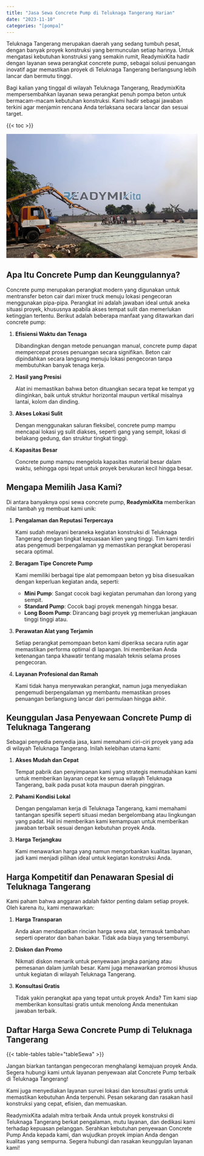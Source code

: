 ```yaml
---
title: "Jasa Sewa Concrete Pump di Teluknaga Tangerang Harian"
date: "2023-11-10"
categories: "[pompa]"
---
```


Teluknaga Tangerang merupakan daerah yang sedang tumbuh pesat, dengan banyak proyek konstruksi yang bermunculan setiap harinya. Untuk mengatasi kebutuhan konstruksi yang semakin rumit, ReadymixKita hadir dengan layanan sewa perangkat concrete pump, sebagai solusi penuangan inovatif agar memastikan proyek di Teluknaga Tangerang berlangsung lebih lancar dan bermutu tinggi.

Bagi kalian yang tinggal di wilayah Teluknaga Tangerang, ReadymixKita mempersembahkan layanan sewa perangkat penuh pompa beton untuk bermacam-macam kebutuhan konstruksi. Kami hadir sebagai jawaban terkini agar menjamin rencana Anda terlaksana secara lancar dan sesuai target.

{{< toc >}}

![Jasa Sewa Concrete Pump di Teluknaga Tangerang Harian](/images/pompa/sewa-pompa-09.jpg)

## Apa Itu Concrete Pump dan Keunggulannya?

Concrete pump merupakan perangkat modern yang digunakan untuk mentransfer beton cair dari mixer truck menuju lokasi pengecoran menggunakan pipa-pipa. Perangkat ini adalah jawaban ideal untuk aneka situasi proyek, khususnya apabila akses tempat sulit dan memerlukan ketinggian tertentu. Berikut adalah beberapa manfaat yang ditawarkan dari concrete pump:

1. **Efisiensi Waktu dan Tenaga**

   Dibandingkan dengan metode penuangan manual, concrete pump dapat mempercepat proses penuangan secara signifikan. Beton cair dipindahkan secara langsung menuju lokasi pengecoran tanpa membutuhkan banyak tenaga kerja.

2. **Hasil yang Presisi**

   Alat ini memastikan bahwa beton dituangkan secara tepat ke tempat yg diinginkan, baik untuk struktur horizontal maupun vertikal misalnya lantai, kolom dan dinding.

3. **Akses Lokasi Sulit**

   Dengan menggunakan saluran fleksibel, concrete pump mampu mencapai lokasi yg sulit diakses, seperti gang yang sempit, lokasi di belakang gedung, dan struktur tingkat tinggi.

4. **Kapasitas Besar**

   Concrete pump mampu mengelola kapasitas material besar dalam waktu, sehingga opsi tepat untuk proyek berukuran kecil hingga besar.

## Mengapa Memilih Jasa Kami?

Di antara banyaknya opsi sewa concrete pump, **ReadymixKita** memberikan nilai tambah yg membuat kami unik:

1. **Pengalaman dan Reputasi Terpercaya**

   Kami sudah melayani beraneka kegiatan konstruksi di Teluknaga Tangerang dengan tingkat kepuasaan klien yang tinggi. Tim kami terdiri atas pengemudi berpengalaman yg memastikan perangkat beroperasi secara optimal.

2. **Beragam Tipe Concrete Pump**

   Kami memiliki berbagai tipe alat pemompaan beton yg bisa disesuaikan dengan keperluan kegiatan anda, seperti:
   - **Mini Pump**: Sangat cocok bagi kegiatan perumahan dan lorong yang sempit.
   - **Standard Pump**: Cocok bagi proyek menengah hingga besar.
   - **Long Boom Pump**: Dirancang bagi proyek yg memerlukan jangkauan tinggi tinggi atau.

3. **Perawatan Alat yang Terjamin**

   Setiap perangkat pemompaan beton kami diperiksa secara rutin agar memastikan performa optimal di lapangan. Ini memberikan Anda ketenangan tanpa khawatir tentang masalah teknis selama proses pengecoran.

4. **Layanan Profesional dan Ramah**

   Kami tidak hanya menyewakan perangkat, namun juga menyediakan pengemudi berpengalaman yg membantu memastikan proses penuangan berlangsung lancar dari permulaan hingga akhir.

## Keunggulan Jasa Penyewaan Concrete Pump di Teluknaga Tangerang

Sebagai penyedia penyedia jasa, kami memahami ciri-ciri proyek yang ada di wilayah Teluknaga Tangerang. Inilah kelebihan utama kami:

1. **Akses Mudah dan Cepat**

   Tempat pabrik dan penyimpanan kami yang strategis memudahkan kami untuk memberikan layanan cepat ke semua wilayah Teluknaga Tangerang, baik pada pusat kota maupun daerah pinggiran.

2. **Pahami Kondisi Lokal**

   Dengan pengalaman kerja di Teluknaga Tangerang, kami memahami tantangan spesifik seperti situasi medan bergelombang atau lingkungan yang padat. Hal ini memberikan kami kemampuan untuk memberikan jawaban terbaik sesuai dengan kebutuhan proyek Anda.

3. **Harga Terjangkau**

   Kami menawarkan harga yang namun mengorbankan kualitas layanan, jadi kami menjadi pilihan ideal untuk kegiatan konstruksi Anda.

## Harga Kompetitif dan Penawaran Spesial di Teluknaga Tangerang

Kami paham bahwa anggaran adalah faktor penting dalam setiap proyek. Oleh karena itu, kami menawarkan:

1. **Harga Transparan**

   Anda akan mendapatkan rincian harga sewa alat, termasuk tambahan seperti operator dan bahan bakar. Tidak ada biaya yang tersembunyi.

2. **Diskon dan Promo**

   Nikmati diskon menarik untuk penyewaan jangka panjang atau pemesanan dalam jumlah besar. Kami juga menawarkan promosi khusus untuk kegiatan di wilayah Teluknaga Tangerang.

3. **Konsultasi Gratis**

   Tidak yakin perangkat apa yang tepat untuk proyek Anda? Tim kami siap memberikan konsultasi gratis untuk menolong Anda menentukan jawaban terbaik.

## Daftar Harga Sewa Concrete Pump di Teluknaga Tangerang

{{< table-tables table="tableSewa" >}}

Jangan biarkan tantangan pengecoran menghalangi kemajuan proyek Anda. Segera hubungi kami untuk layanan penyewaan alat Concrete Pump terbaik di Teluknaga Tangerang!

Kami juga menyediakan layanan survei lokasi dan konsultasi gratis untuk memastikan kebutuhan Anda terpenuhi. Pesan sekarang dan rasakan hasil konstruksi yang cepat, efisien, dan memuaskan.

ReadymixKita adalah mitra terbaik Anda untuk proyek konstruksi di Teluknaga Tangerang berkat pengalaman, mutu layanan, dan dedikasi kami terhadap kepuasan pelanggan. Serahkan kebutuhan penyewaan Concrete Pump Anda kepada kami, dan wujudkan proyek impian Anda dengan kualitas yang sempurna. Segera hubungi dan rasakan keunggulan layanan kami!